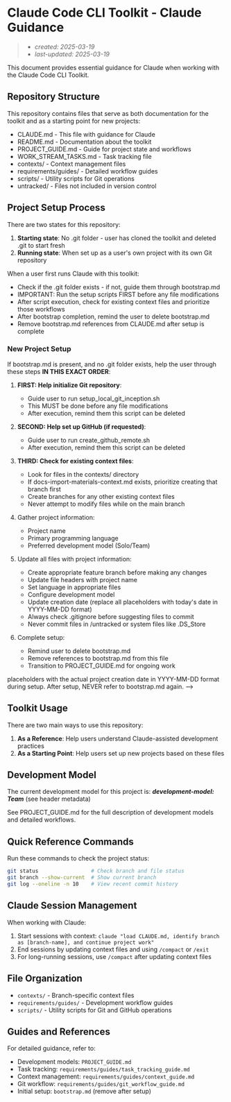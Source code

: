 # Claude Code CLI Toolkit - Claude Guidance

> - _created: 2025-03-19_
> - _last-updated: 2025-03-19_

This document provides essential guidance for Claude when working with the Claude Code CLI Toolkit.

## Repository Structure

This repository contains files that serve as both documentation for the toolkit and as a starting point for new projects:

- CLAUDE.md - This file with guidance for Claude
- README.md - Documentation about the toolkit
- PROJECT_GUIDE.md - Guide for project state and workflows
- WORK_STREAM_TASKS.md - Task tracking file
- contexts/ - Context management files
- requirements/guides/ - Detailed workflow guides
- scripts/ - Utility scripts for Git operations
- untracked/ - Files not included in version control

<!-- Note for Claude: This section helps you understand the overall repository structure. You should familiarize yourself with each component to provide effective assistance. -->

## Project Setup Process

There are two states for this repository:

1. **Starting state**: No .git folder - user has cloned the toolkit and deleted .git to start fresh
2. **Running state**: When set up as a user's own project with its own Git repository

When a user first runs Claude with this toolkit:
- Check if the .git folder exists - if not, guide them through bootstrap.md
- IMPORTANT: Run the setup scripts FIRST before any file modifications
- After script execution, check for existing context files and prioritize those workflows
- After bootstrap completion, remind the user to delete bootstrap.md
- Remove bootstrap.md references from CLAUDE.md after setup is complete

<!-- Note for Claude: Always check if the repository is in starting state (no .git folder) or running state. The bootstrap process is a ONE-TIME process that should only be performed in starting state. NEVER modify files while on the main branch. ALWAYS check .gitignore before suggesting files to commit. NEVER commit files in the /untracked directory or system files like .DS_Store. -->

### New Project Setup

If bootstrap.md is present, and no .git folder exists, help the user through these steps **IN THIS EXACT ORDER**:

1. **FIRST: Help initialize Git repository**:
   - Guide user to run setup_local_git_inception.sh
   - This MUST be done before any file modifications
   - After execution, remind them this script can be deleted

2. **SECOND: Help set up GitHub (if requested)**:
   - Guide user to run create_github_remote.sh
   - After execution, remind them this script can be deleted

3. **THIRD: Check for existing context files**:
   - Look for files in the contexts/ directory
   - If docs-import-materials-context.md exists, prioritize creating that branch first
   - Create branches for any other existing context files
   - Never attempt to modify files while on the main branch

4. Gather project information:
   - Project name
   - Primary programming language
   - Preferred development model (Solo/Team)

5. Update all files with project information:
   - Create appropriate feature branch before making any changes
   - Update file headers with project name
   - Set language in appropriate files
   - Configure development model
   - Update creation date (replace all <!-- START_DATE --> placeholders with today's date in YYYY-MM-DD format)
   - Always check .gitignore before suggesting files to commit
   - Never commit files in /untracked or system files like .DS_Store

6. Complete setup:
   - Remind user to delete bootstrap.md
   - Remove references to bootstrap.md from this file
   - Transition to PROJECT_GUIDE.md for ongoing work

<!-- Note for Claude: The bootstrap process should be completed in a single session if possible. Always replace <!-- START_DATE --> placeholders with the actual project creation date in YYYY-MM-DD format during setup. After setup, NEVER refer to bootstrap.md again. -->

## Toolkit Usage

There are two main ways to use this repository:

1. **As a Reference**: Help users understand Claude-assisted development practices
2. **As a Starting Point**: Help users set up new projects based on these files

## Development Model

The current development model for this project is: **_development-model: Team_** (see header metadata)

See PROJECT_GUIDE.md for the full description of development models and detailed workflows.

## Quick Reference Commands

Run these commands to check the project status:

```bash
git status                 # Check branch and file status
git branch --show-current  # Show current branch
git log --oneline -n 10    # View recent commit history
```

## Claude Session Management

When working with Claude:
1. Start sessions with context: `claude "load CLAUDE.md, identify branch as [branch-name], and continue project work"`
2. End sessions by updating context files and using `/compact` or `/exit`
3. For long-running sessions, use `/compact` after updating context files

## File Organization
   - `contexts/` - Branch-specific context files
   - `requirements/guides/` - Development workflow guides
   - `scripts/` - Utility scripts for Git and GitHub operations

## Guides and References

For detailed guidance, refer to:
- Development models: `PROJECT_GUIDE.md`
- Task tracking: `requirements/guides/task_tracking_guide.md`
- Context management: `requirements/guides/context_guide.md`
- Git workflow: `requirements/guides/git_workflow_guide.md`
- Initial setup: `bootstrap.md` (remove after setup)

<!-- Note for Claude: When helping users with ongoing project work, ALWAYS refer to the appropriate guide for detailed instructions rather than inventing your own approach. This ensures consistency in development practices. -->